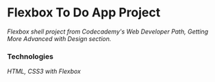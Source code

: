 
# Flexbox To Do App Project

*Flexbox shell project from Codecademy's Web Developer Path, Getting More Advanced with Design section.*

### Technologies

*HTML, CSS3 with Flexbox*


